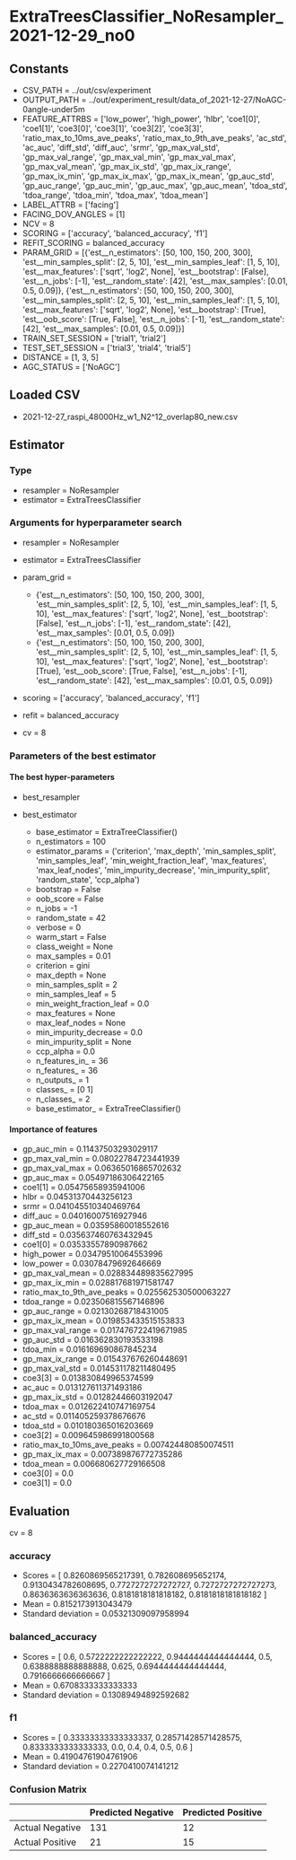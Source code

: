 # ExtraTreesClassifier_NoResampler_2021-12-29_no0
## Constants
- CSV_PATH = ../out/csv/experiment
- OUTPUT_PATH = ../out/experiment_result/data_of_2021-12-27/NoAGC-0angle-under5m
- FEATURE_ATTRBS = ['low_power', 'high_power', 'hlbr', 'coe1[0]', 'coe1[1]', 'coe3[0]', 'coe3[1]', 'coe3[2]', 'coe3[3]', 'ratio_max_to_10ms_ave_peaks', 'ratio_max_to_9th_ave_peaks', 'ac_std', 'ac_auc', 'diff_std', 'diff_auc', 'srmr', 'gp_max_val_std', 'gp_max_val_range', 'gp_max_val_min', 'gp_max_val_max', 'gp_max_val_mean', 'gp_max_ix_std', 'gp_max_ix_range', 'gp_max_ix_min', 'gp_max_ix_max', 'gp_max_ix_mean', 'gp_auc_std', 'gp_auc_range', 'gp_auc_min', 'gp_auc_max', 'gp_auc_mean', 'tdoa_std', 'tdoa_range', 'tdoa_min', 'tdoa_max', 'tdoa_mean']
- LABEL_ATTRB = ['facing']
- FACING_DOV_ANGLES = [1]
- NCV = 8
- SCORING = ['accuracy', 'balanced_accuracy', 'f1']
- REFIT_SCORING = balanced_accuracy
- PARAM_GRID = [{'est__n_estimators': [50, 100, 150, 200, 300], 'est__min_samples_split': [2, 5, 10], 'est__min_samples_leaf': [1, 5, 10], 'est__max_features': ['sqrt', 'log2', None], 'est__bootstrap': [False], 'est__n_jobs': [-1], 'est__random_state': [42], 'est__max_samples': [0.01, 0.5, 0.09]}, {'est__n_estimators': [50, 100, 150, 200, 300], 'est__min_samples_split': [2, 5, 10], 'est__min_samples_leaf': [1, 5, 10], 'est__max_features': ['sqrt', 'log2', None], 'est__bootstrap': [True], 'est__oob_score': [True, False], 'est__n_jobs': [-1], 'est__random_state': [42], 'est__max_samples': [0.01, 0.5, 0.09]}]
- TRAIN_SET_SESSION = ['trial1', 'trial2']
- TEST_SET_SESSION = ['trial3', 'trial4', 'trial5']
- DISTANCE = [1, 3, 5]
- AGC_STATUS = ['NoAGC']

## Loaded CSV
- 2021-12-27_raspi_48000Hz_w1_N2^12_overlap80_new.csv

## Estimator
### Type
- resampler = NoResampler
- estimator = ExtraTreesClassifier

### Arguments for hyperparameter search
- resampler = NoResampler
- estimator = ExtraTreesClassifier
- param_grid = 
	- {'est__n_estimators': [50, 100, 150, 200, 300], 'est__min_samples_split': [2, 5, 10], 'est__min_samples_leaf': [1, 5, 10], 'est__max_features': ['sqrt', 'log2', None], 'est__bootstrap': [False], 'est__n_jobs': [-1], 'est__random_state': [42], 'est__max_samples': [0.01, 0.5, 0.09]}
	- {'est__n_estimators': [50, 100, 150, 200, 300], 'est__min_samples_split': [2, 5, 10], 'est__min_samples_leaf': [1, 5, 10], 'est__max_features': ['sqrt', 'log2', None], 'est__bootstrap': [True], 'est__oob_score': [True, False], 'est__n_jobs': [-1], 'est__random_state': [42], 'est__max_samples': [0.01, 0.5, 0.09]}

- scoring = ['accuracy', 'balanced_accuracy', 'f1']
- refit = balanced_accuracy
- cv = 8

### Parameters of the best estimator
#### The best hyper-parameters
- best_resampler

- best_estimator
	- base_estimator = ExtraTreeClassifier()
	- n_estimators = 100
	- estimator_params = ('criterion', 'max_depth', 'min_samples_split', 'min_samples_leaf', 'min_weight_fraction_leaf', 'max_features', 'max_leaf_nodes', 'min_impurity_decrease', 'min_impurity_split', 'random_state', 'ccp_alpha')
	- bootstrap = False
	- oob_score = False
	- n_jobs = -1
	- random_state = 42
	- verbose = 0
	- warm_start = False
	- class_weight = None
	- max_samples = 0.01
	- criterion = gini
	- max_depth = None
	- min_samples_split = 2
	- min_samples_leaf = 5
	- min_weight_fraction_leaf = 0.0
	- max_features = None
	- max_leaf_nodes = None
	- min_impurity_decrease = 0.0
	- min_impurity_split = None
	- ccp_alpha = 0.0
	- n_features_in_ = 36
	- n_features_ = 36
	- n_outputs_ = 1
	- classes_ = [0 1]
	- n_classes_ = 2
	- base_estimator_ = ExtraTreeClassifier()

#### Importance of features
- gp_auc_min = 0.11437503293029117
- gp_max_val_min = 0.08022784723441939
- gp_max_val_max = 0.06365016865702632
- gp_auc_max = 0.05497186306422165
- coe1[1] = 0.05475658935941006
- hlbr = 0.04531370443256123
- srmr = 0.041045510340469764
- diff_auc = 0.04016007516927946
- gp_auc_mean = 0.03595860018552616
- diff_std = 0.035637460763432945
- coe1[0] = 0.03533557890987662
- high_power = 0.03479510064553996
- low_power = 0.03078479692646669
- gp_max_val_mean = 0.028834489835627995
- gp_max_ix_min = 0.028817681971581747
- ratio_max_to_9th_ave_peaks = 0.025562530500063227
- tdoa_range = 0.023506815567146896
- gp_auc_range = 0.02130268718431005
- gp_max_ix_mean = 0.019853433515153833
- gp_max_val_range = 0.017476722419671985
- gp_auc_std = 0.016362830193533198
- tdoa_min = 0.016169690867845234
- gp_max_ix_range = 0.015437676260448691
- gp_max_val_std = 0.014531178211480495
- coe3[3] = 0.013830849965374599
- ac_auc = 0.013127611371493186
- gp_max_ix_std = 0.01282446603192047
- tdoa_max = 0.012622410747169754
- ac_std = 0.011405259378676676
- tdoa_std = 0.010180365016203669
- coe3[2] = 0.009645986991800568
- ratio_max_to_10ms_ave_peaks = 0.007424480850074511
- gp_max_ix_max = 0.007389876772735286
- tdoa_mean = 0.006680627729166508
- coe3[0] = 0.0
- coe3[1] = 0.0

## Evaluation
cv = 8
### accuracy
- Scores = [ 0.8260869565217391, 0.782608695652174, 0.9130434782608695, 0.7727272727272727, 0.7272727272727273, 0.8636363636363636, 0.8181818181818182, 0.8181818181818182 ]
- Mean = 0.8152173913043479
- Standard deviation = 0.05321309097958994

### balanced_accuracy
- Scores = [ 0.6, 0.5722222222222222, 0.9444444444444444, 0.5, 0.6388888888888888, 0.625, 0.6944444444444444, 0.7916666666666667 ]
- Mean = 0.6708333333333333
- Standard deviation = 0.13089494892592682

### f1
- Scores = [ 0.33333333333333337, 0.28571428571428575, 0.8333333333333333, 0.0, 0.4, 0.4, 0.5, 0.6 ]
- Mean = 0.41904761904761906
- Standard deviation = 0.2270410074141212

### Confusion Matrix
|  | Predicted Negative | Predicted Positive |
| --- | --- | --- |
| Actual Negative | 131 | 12 |
| Actual Positive | 21 | 15 |

      